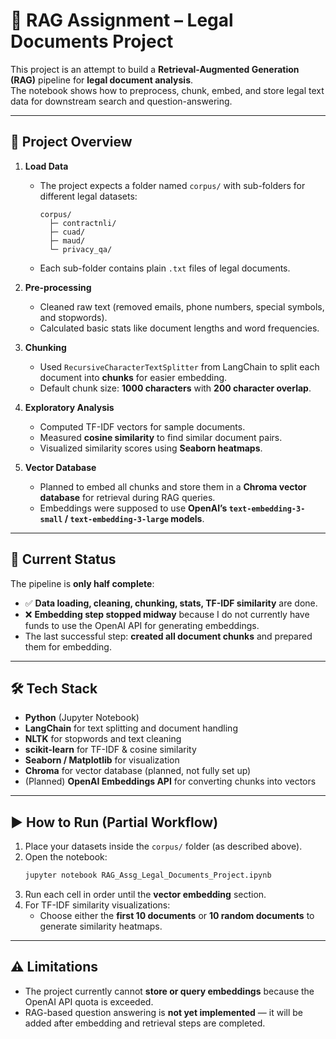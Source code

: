 
# 📝 RAG Assignment – Legal Documents Project

This project is an attempt to build a **Retrieval-Augmented Generation (RAG)** pipeline for **legal document analysis**.  
The notebook shows how to preprocess, chunk, embed, and store legal text data for downstream search and question-answering.

---

## 📂 Project Overview

1. **Load Data**
   - The project expects a folder named `corpus/` with sub-folders for different legal datasets:
     ```
     corpus/
       ├─ contractnli/
       ├─ cuad/
       ├─ maud/
       └─ privacy_qa/
     ```
   - Each sub-folder contains plain `.txt` files of legal documents.

2. **Pre-processing**
   - Cleaned raw text (removed emails, phone numbers, special symbols, and stopwords).
   - Calculated basic stats like document lengths and word frequencies.

3. **Chunking**
   - Used `RecursiveCharacterTextSplitter` from LangChain to split each document into **chunks** for easier embedding.
   - Default chunk size: **1000 characters** with **200 character overlap**.

4. **Exploratory Analysis**
   - Computed TF-IDF vectors for sample documents.
   - Measured **cosine similarity** to find similar document pairs.
   - Visualized similarity scores using **Seaborn heatmaps**.

5. **Vector Database**
   - Planned to embed all chunks and store them in a **Chroma vector database** for retrieval during RAG queries.
   - Embeddings were supposed to use **OpenAI’s `text-embedding-3-small` / `text-embedding-3-large` models**.

---

## 🚧 Current Status

The pipeline is **only half complete**:

- ✅ **Data loading, cleaning, chunking, stats, TF-IDF similarity** are done.  
- ❌ **Embedding step stopped midway** because I do not currently have funds to use the OpenAI API for generating embeddings.  
- The last successful step: **created all document chunks** and prepared them for embedding.

---

## 🛠️ Tech Stack

- **Python** (Jupyter Notebook)
- **LangChain** for text splitting and document handling
- **NLTK** for stopwords and text cleaning
- **scikit-learn** for TF-IDF & cosine similarity
- **Seaborn / Matplotlib** for visualization
- **Chroma** for vector database (planned, not fully set up)
- (Planned) **OpenAI Embeddings API** for converting chunks into vectors

---

## ▶️ How to Run (Partial Workflow)

1. Place your datasets inside the `corpus/` folder (as described above).
2. Open the notebook:  
   ```bash
   jupyter notebook RAG_Assg_Legal_Documents_Project.ipynb
   ```
3. Run each cell in order until the **vector embedding** section.
4. For TF-IDF similarity visualizations:
   - Choose either the **first 10 documents** or **10 random documents** to generate similarity heatmaps.

---

## ⚠️ Limitations

- The project currently cannot **store or query embeddings** because the OpenAI API quota is exceeded.
- RAG-based question answering is **not yet implemented** — it will be added after embedding and retrieval steps are completed.

